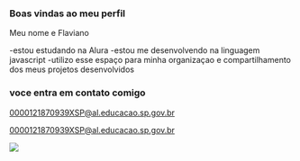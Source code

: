 ### Boas vindas ao meu perfil

Meu nome e Flaviano

-estou estudando na Alura
-estou me desenvolvendo na linguagem javascript
-utilizo esse espaço para minha organizaçao e compartilhamento dos meus projetos desenvolvidos

### voce entra em contato comigo

0000121870939XSP@al.educacao.sp.gov.br

0000121870939XSP@al.educacao.sp.gov.br

![](https://media.tenor.com/8BHp2wp2nA8AAAAM/meliodas.gif)
